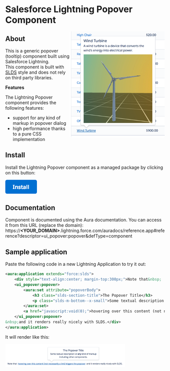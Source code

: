 # Salesforce Lightning Popover Component

<img src="screenshots/media-example.png" width="300" align="right"/>

## About
This is a generic popover (tooltip) component built using Salesforce Lightning.<br/>
This component is built with [SLDS](https://www.lightningdesignsystem.com/) style and does not rely on third party libraries.

<b>Features</b>

The Lightning Popover component provides the following features:
- support for any kind of markup in popover dialog
- high performance thanks to a pure CSS implementation

## Install
Install the Lightning Popover component as a managed package by clicking on this button:

<a href="https://login.salesforce.com/packaging/installPackage.apexp?p0=04t0Y000000xSc3">
  <img src="gfx/btn-install.png" width="100" alt="Install">
</a>

## Documentation
Component is documented using the Aura documentation.
You can access it from this URL (replace the domain):
https://<b>&lt;YOUR_DOMAIN&gt;</b>.lightning.force.com/auradocs/reference.app#reference?descriptor=ui_popover:popover&defType=component

## Sample application
Paste the following code in a new Lightning Application to try it out:

``` xml
<aura:application extends="force:slds">
	<div style="text-align:center; margin-top:300px;">Note that&nbsp;
    <ui_popover:popover>
        <aura:set attribute="popoverBody">
            <h3 class="slds-section-title">The Popover Title</h3>
            <p class="slds-m-bottom--x-small">Some textual description or <b>any</b> kind of markup including other components.</p>
        </aura:set>
        <a href="javascript:void(0);">hovering over this content (not necessarily a link) triggers the popover</a>
    </ui_popover:popover>
&nbsp;and it renders really nicely with SLDS.</div>
</aura:application>
```

It will render like this:

<img src="screenshots/basic-example.png" width="75%"/>
